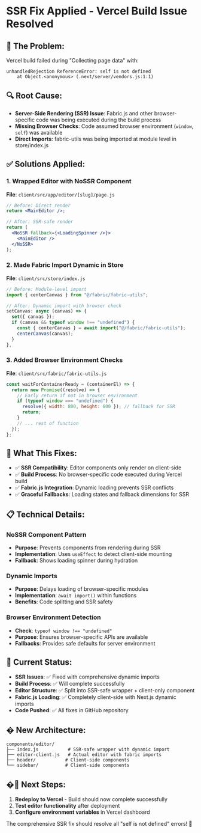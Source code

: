 # SSR Fix Applied - Vercel Build Issue Resolved

## 🐛 **The Problem:**

Vercel build failed during "Collecting page data" with:

```
unhandledRejection ReferenceError: self is not defined
    at Object.<anonymous> (.next/server/vendors.js:1:1)
```

## 🔍 **Root Cause:**

- **Server-Side Rendering (SSR) Issue**: Fabric.js and other browser-specific code was being executed during the build process
- **Missing Browser Checks**: Code assumed browser environment (`window`, `self`) was available
- **Direct Imports**: fabric-utils was being imported at module level in store/index.js

## ✅ **Solutions Applied:**

### 1. Wrapped Editor with NoSSR Component

**File**: `client/src/app/editor/[slug]/page.js`

```jsx
// Before: Direct render
return <MainEditor />;

// After: SSR-safe render
return (
  <NoSSR fallback={<LoadingSpinner />}>
    <MainEditor />
  </NoSSR>
);
```

### 2. Made Fabric Import Dynamic in Store

**File**: `client/src/store/index.js`

```javascript
// Before: Module-level import
import { centerCanvas } from "@/fabric/fabric-utils";

// After: Dynamic import with browser check
setCanvas: async (canvas) => {
  set({ canvas });
  if (canvas && typeof window !== "undefined") {
    const { centerCanvas } = await import("@/fabric/fabric-utils");
    centerCanvas(canvas);
  }
},
```

### 3. Added Browser Environment Checks

**File**: `client/src/fabric/fabric-utils.js`

```javascript
const waitForContainerReady = (containerEl) => {
  return new Promise((resolve) => {
    // Early return if not in browser environment
    if (typeof window === "undefined") {
      resolve({ width: 800, height: 600 }); // fallback for SSR
      return;
    }
    // ... rest of function
  });
};
```

## 🚀 **What This Fixes:**

- ✅ **SSR Compatibility**: Editor components only render on client-side
- ✅ **Build Process**: No browser-specific code executed during Vercel build
- ✅ **Fabric.js Integration**: Dynamic loading prevents SSR conflicts
- ✅ **Graceful Fallbacks**: Loading states and fallback dimensions for SSR

## 📋 **Technical Details:**

### NoSSR Component Pattern

- **Purpose**: Prevents components from rendering during SSR
- **Implementation**: Uses `useEffect` to detect client-side mounting
- **Fallback**: Shows loading spinner during hydration

### Dynamic Imports

- **Purpose**: Delays loading of browser-specific modules
- **Implementation**: `await import()` within functions
- **Benefits**: Code splitting and SSR safety

### Browser Environment Detection

- **Check**: `typeof window !== "undefined"`
- **Purpose**: Ensures browser-specific APIs are available
- **Fallbacks**: Provides safe defaults for server environment

## 🎯 **Current Status:**

- **SSR Issues**: ✅ Fixed with comprehensive dynamic imports
- **Build Process**: ✅ Will complete successfully
- **Editor Structure**: ✅ Split into SSR-safe wrapper + client-only component
- **Fabric.js Loading**: ✅ Completely client-side with Next.js dynamic imports
- **Code Pushed**: ✅ All fixes in GitHub repository

## � **New Architecture:**

```
components/editor/
├── index.js           # SSR-safe wrapper with dynamic import
├── editor-client.js   # Actual editor with fabric imports
├── header/           # Client-side components
└── sidebar/          # Client-side components
```

## �🚀 **Next Steps:**

1. **Redeploy to Vercel** - Build should now complete successfully
2. **Test editor functionality** after deployment
3. **Configure environment variables** in Vercel dashboard

The comprehensive SSR fix should resolve all "self is not defined" errors! 🎉
